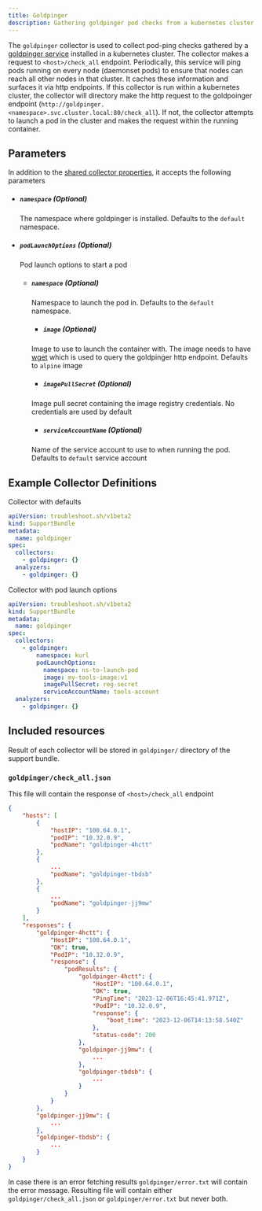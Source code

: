 ```yaml
---
title: Goldpinger
description: Gathering goldpinger pod checks from a kubernetes cluster
---
```


The `goldpinger` collector is used to collect pod-ping checks gathered by a [goldpinger service](https://github.com/bloomberg/goldpinger) installed in a kubernetes cluster. The collector makes a request to `<host>/check_all` endpoint. Periodically, this service will ping pods running on every node (daemonset pods) to ensure that nodes can reach all other nodes in that cluster. It caches these information and surfaces it via http endpoints. If this collector is run within a kubernetes cluster, the collector will directory make the http request to the goldpoinger endpoint (`http://goldpinger.<namespace>.svc.cluster.local:80/check_all`). If not, the collector attempts to launch a pod in the cluster and makes the request within the running container.

## Parameters

In addition to the [shared collector properties](/collect/collectors/#shared-properties), it accepts the following parameters

- ##### `namespace` (Optional)
  The namespace where goldpinger is installed. Defaults to the `default` namespace.

- ##### `podLaunchOptions` (Optional)
  Pod launch options to start a pod
  - ##### `namespace` (Optional)
    Namespace to launch the pod in. Defaults to the `default` namespace.

	- ##### `image` (Optional)
    Image to use to launch the container with. The image needs to have [wget](https://www.gnu.org/software/wget/) which is used to query the goldpinger http endpoint. Defaults to `alpine` image

	- ##### `imagePullSecret` (Optional)
    Image pull secret containing the image registry credentials. No credentials are used by default

	- ##### `serviceAccountName` (Optional)
    Name of the service account to use to when running the pod. Defaults to `default` service account

## Example Collector Definitions

Collector with defaults

```yaml
apiVersion: troubleshoot.sh/v1beta2
kind: SupportBundle
metadata:
  name: goldpinger
spec:
  collectors:
    - goldpinger: {}
  analyzers:
    - goldpinger: {}
```

Collector with pod launch options

```yaml
apiVersion: troubleshoot.sh/v1beta2
kind: SupportBundle
metadata:
  name: goldpinger
spec:
  collectors:
    - goldpinger:
        namespace: kurl
        podLaunchOptions:
          namespace: ns-to-launch-pod
          image: my-tools-image:v1
          imagePullSecret: reg-secret
          serviceAccountName: tools-account
  analyzers:
    - goldpinger: {}
```

## Included resources

Result of each collector will be stored in `goldpinger/` directory of the support bundle.

### `goldpinger/check_all.json`

This file will contain the response of `<host>/check_all` endpoint

```json
{
    "hosts": [
        {
            "hostIP": "100.64.0.1",
            "podIP": "10.32.0.9",
            "podName": "goldpinger-4hctt"
        },
        {
            ...
            "podName": "goldpinger-tbdsb"
        },
        {
            ...
            "podName": "goldpinger-jj9mw"
        }
    ],
    "responses": {
        "goldpinger-4hctt": {
            "HostIP": "100.64.0.1",
            "OK": true,
            "PodIP": "10.32.0.9",
            "response": {
                "podResults": {
                    "goldpinger-4hctt": {
                        "HostIP": "100.64.0.1",
                        "OK": true,
                        "PingTime": "2023-12-06T16:45:41.971Z",
                        "PodIP": "10.32.0.9",
                        "response": {
                            "boot_time": "2023-12-06T14:13:58.540Z"
                        },
                        "status-code": 200
                    },
                    "goldpinger-jj9mw": {
                        ...
                    },
                    "goldpinger-tbdsb": {
                        ...
                    }
                }
            }
        },
        "goldpinger-jj9mw": {
            ...
        },
        "goldpinger-tbdsb": {
            ...
        }
    }
}
```

In case there is an error fetching results `goldpinger/error.txt` will contain the error message. Resulting file will contain either `goldpinger/check_all.json` or `goldpinger/error.txt` but never both.

